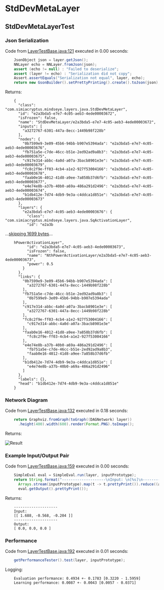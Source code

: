 # StdDevMetaLayer
## StdDevMetaLayerTest
### Json Serialization
Code from [LayerTestBase.java:121](../../../../../../../src/test/java/com/simiacryptus/mindseye/layers/LayerTestBase.java#L121) executed in 0.00 seconds: 
```java
    JsonObject json = layer.getJson();
    NNLayer echo = NNLayer.fromJson(json);
    assert (echo != null) : "Failed to deserialize";
    assert (layer != echo) : "Serialization did not copy";
    Assert.assertEquals("Serialization not equal", layer, echo);
    return new GsonBuilder().setPrettyPrinting().create().toJson(json);
```

Returns: 

```
    {
      "class": "com.simiacryptus.mindseye.layers.java.StdDevMetaLayer",
      "id": "e2a3bda5-e7e7-4c05-aeb3-4ede00003672",
      "isFrozen": false,
      "name": "StdDevMetaLayer/e2a3bda5-e7e7-4c05-aeb3-4ede00003672",
      "inputs": [
        "a3272767-6301-447a-8ecc-1449b98f228b"
      ],
      "nodes": {
        "0b7599e9-3e09-45b6-94bb-b907e5394ada": "e2a3bda5-e7e7-4c05-aeb3-4ede00003676",
        "fb751a5e-c7de-46cc-b51e-2ed92ad9a8b3": "e2a3bda5-e7e7-4c05-aeb3-4ede00003675",
        "c917e314-abbc-4a0d-a07a-3bacb8901e3e": "e2a3bda5-e7e7-4c05-aeb3-4ede00003679",
        "fc8c2f9e-ff03-4cb4-a1e2-927f53004166": "e2a3bda5-e7e7-4c05-aeb3-4ede00003678",
        "faab0e16-4012-41d8-a9ee-7a858b37d6fb": "e2a3bda5-e7e7-4c05-aeb3-4ede00003677",
        "e4e74e8b-a37b-40b0-a69a-486a291d2496": "e2a3bda5-e7e7-4c05-aeb3-4ede00003674",
        "b1db412e-7d74-4db9-9e3a-c4ddca1d851e": "e2a3bda5-e7e7-4c05-aeb3-4ede00003673"
      },
      "layers": {
        "e2a3bda5-e7e7-4c05-aeb3-4ede00003676": {
          "class": "com.simiacryptus.mindseye.layers.java.SqActivationLayer",
          "id": "e2a3b
```
...[skipping 1699 bytes](etc/91.txt)...
```
    hPowerActivationLayer",
          "id": "e2a3bda5-e7e7-4c05-aeb3-4ede00003673",
          "isFrozen": false,
          "name": "NthPowerActivationLayer/e2a3bda5-e7e7-4c05-aeb3-4ede00003673",
          "power": 0.5
        }
      },
      "links": {
        "0b7599e9-3e09-45b6-94bb-b907e5394ada": [
          "a3272767-6301-447a-8ecc-1449b98f228b"
        ],
        "fb751a5e-c7de-46cc-b51e-2ed92ad9a8b3": [
          "0b7599e9-3e09-45b6-94bb-b907e5394ada"
        ],
        "c917e314-abbc-4a0d-a07a-3bacb8901e3e": [
          "a3272767-6301-447a-8ecc-1449b98f228b"
        ],
        "fc8c2f9e-ff03-4cb4-a1e2-927f53004166": [
          "c917e314-abbc-4a0d-a07a-3bacb8901e3e"
        ],
        "faab0e16-4012-41d8-a9ee-7a858b37d6fb": [
          "fc8c2f9e-ff03-4cb4-a1e2-927f53004166"
        ],
        "e4e74e8b-a37b-40b0-a69a-486a291d2496": [
          "fb751a5e-c7de-46cc-b51e-2ed92ad9a8b3",
          "faab0e16-4012-41d8-a9ee-7a858b37d6fb"
        ],
        "b1db412e-7d74-4db9-9e3a-c4ddca1d851e": [
          "e4e74e8b-a37b-40b0-a69a-486a291d2496"
        ]
      },
      "labels": {},
      "head": "b1db412e-7d74-4db9-9e3a-c4ddca1d851e"
    }
```



### Network Diagram
Code from [LayerTestBase.java:132](../../../../../../../src/test/java/com/simiacryptus/mindseye/layers/LayerTestBase.java#L132) executed in 0.18 seconds: 
```java
    return Graphviz.fromGraph(toGraph((DAGNetwork) layer))
      .height(400).width(600).render(Format.PNG).toImage();
```

Returns: 

![Result](etc/test.53.png)



### Example Input/Output Pair
Code from [LayerTestBase.java:159](../../../../../../../src/test/java/com/simiacryptus/mindseye/layers/LayerTestBase.java#L159) executed in 0.00 seconds: 
```java
    SimpleEval eval = SimpleEval.run(layer, inputPrototype);
    return String.format("--------------------\nInput: \n[%s]\n--------------------\nOutput: \n%s",
      Arrays.stream(inputPrototype).map(t -> t.prettyPrint()).reduce((a, b) -> a + ",\n" + b).get(),
      eval.getOutput().prettyPrint());
```

Returns: 

```
    --------------------
    Input: 
    [[ 1.688, -0.568, -0.204 ]]
    --------------------
    Output: 
    [ 0.0, 0.0, 0.0 ]
```



### Performance
Code from [LayerTestBase.java:192](../../../../../../../src/test/java/com/simiacryptus/mindseye/layers/LayerTestBase.java#L192) executed in 0.01 seconds: 
```java
    getPerformanceTester().test(layer, inputPrototype);
```
Logging: 
```
    Evaluation performance: 0.4934 +- 0.1783 [0.3220 - 1.5959]
    Learning performance: 0.0087 +- 0.0043 [0.0057 - 0.0371]
    
```

